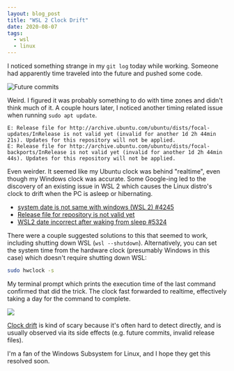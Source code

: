 ```yaml
---
layout: blog_post
title: "WSL 2 Clock Drift"
date: 2020-08-07
tags:
  - wsl
  - linux
---
```


I noticed something strange in my `git log` today while working. Someone had apparently time traveled into the future and pushed some code.

![Future commits](https://i.imgur.com/w8HBG8i.png)

Weird. I figured it was probably something to do with time zones and didn't think much of it. A couple hours later, I noticed another timing related issue when running `sudo apt update`.

```
E: Release file for http://archive.ubuntu.com/ubuntu/dists/focal-updates/InRelease is not valid yet (invalid for another 1d 2h 44min 21s). Updates for this repository will not be applied.
E: Release file for http://archive.ubuntu.com/ubuntu/dists/focal-backports/InRelease is not valid yet (invalid for another 1d 2h 44min 44s). Updates for this repository will not be applied.
```

Even weirder. It seemed like my Ubuntu clock was behind "realtime", even though my Windows clock was accurate. Some Google-ing led to the discovery of an existing issue in WSL 2 which causes the Linux distro's clock to drift when the PC is asleep or hibernating.

- [system date is not same with windows (WSL 2) #4245](https://github.com/microsoft/WSL/issues/4245)
- [Release file for repository is not valid yet](https://github.com/microsoft/WSL/issues/4114)
- [WSL2 date incorrect after waking from sleep #5324](https://github.com/microsoft/WSL/issues/5324)

There were a couple suggested solutions to this that seemed to work, including shutting down WSL (`wsl --shutdown`). Alternatively, you can set the system time from the hardware clock (presumably Windows in this case) which doesn't require shutting down WSL:

```bash
sudo hwclock -s
```

My terminal prompt which prints the execution time of the last command confirmed that did the trick. The clock fast forwarded to realtime, effectively taking a day for the command to complete.

![](https://i.imgur.com/yBAdcQn.png)

[Clock drift](https://www.wikiwand.com/en/Clock_drift) is kind of scary because it's often hard to detect directly, and is usually observed via its side effects (e.g. future commits, invalid release files).

I'm a fan of the Windows Subsystem for Linux, and I hope they get this resolved soon.

